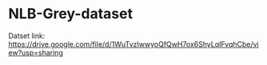 # NLB-Grey-dataset

Datset link: https://drive.google.com/file/d/1WuTvzIwwyoQfQwH7ox6ShyLqIFvqhCbe/view?usp=sharing
